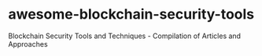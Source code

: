 # awesome-blockchain-security-tools
Blockchain Security Tools and Techniques - Compilation of Articles and Approaches 
